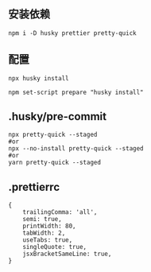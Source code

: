 ## 安装依赖

```shell
npm i -D husky prettier pretty-quick
```

## 配置

```shell
npx husky install
```

```shell
npm set-script prepare "husky install"
```

## .husky/pre-commit

```shell
npx pretty-quick --staged
#or
npx --no-install pretty-quick --staged
#or
yarn pretty-quick --staged
```

## .prettierrc

```json5
{
	trailingComma: 'all',
	semi: true,
	printWidth: 80,
	tabWidth: 2,
	useTabs: true,
	singleQuote: true,
	jsxBracketSameLine: true,
}
```

